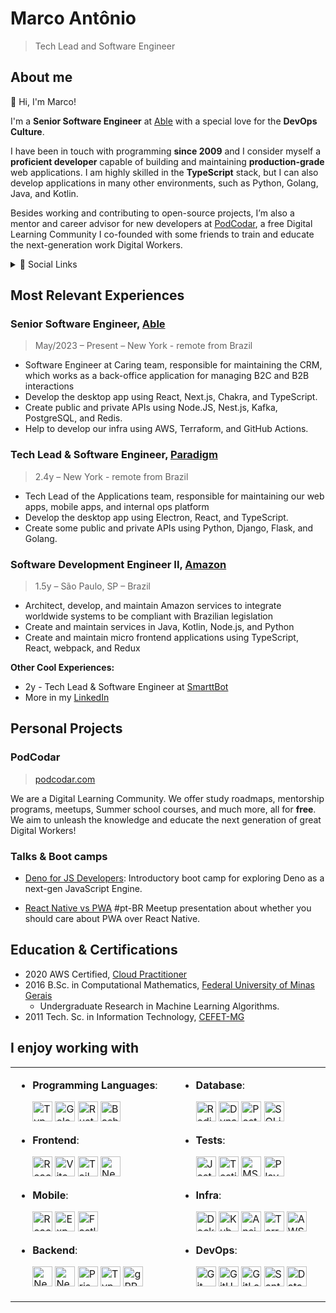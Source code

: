 # Marco Antônio

> Tech Lead and Software Engineer

## About me

👋 Hi, I'm Marco!

I'm a **Senior Software Engineer** at [Able](https://able.co) with a special
love for the **DevOps Culture**.

I have been in touch with programming **since 2009** and I consider myself a
**proficient developer** capable of building and maintaining
**production-grade** web applications. I am highly skilled in the **TypeScript**
stack, but I can also develop applications in many other environments, such as
Python, Golang, Java, and Kotlin.

Besides working and contributing to open-source projects, I’m also a mentor and
career advisor for new developers at [PodCodar](https://podcodar.com), a free
Digital Learning Community I co-founded with some friends to train and educate
the next-generation work Digital Workers.

<details>
  <summary>🔗 Social Links</summary>

- [github.com/marco-souza](https://github.com/marco-souza)
- [in/masouzajunior](https://linkedin.com/in/masouzajunior)
- [ma.souza.junior@gmail.com](mailto://ma.souza.junior@gmail.com)
- [stackoverflow.com/marco-antônio](https://stackoverflow.com/marco-antônio)

</details>

## Most Relevant Experiences

### Senior Software Engineer, [Able](https://able.co)

> May/2023 – Present – New York - remote from Brazil

- Software Engineer at Caring team, responsible for maintaining the CRM, which
  works as a back-office application for managing B2C and B2B interactions
- Develop the desktop app using React, Next.js, Chakra, and TypeScript.
- Create public and private APIs using Node.JS, Nest.js, Kafka, PostgreSQL, and
  Redis.
- Help to develop our infra using AWS, Terraform, and GitHub Actions.

### Tech Lead & Software Engineer, [Paradigm](https://paradigm.co)

> 2.4y – New York - remote from Brazil

- Tech Lead of the Applications team, responsible for maintaining our web apps,
  mobile apps, and internal ops platform
- Develop the desktop app using Electron, React, and TypeScript.
- Create some public and private APIs using Python, Django, Flask, and Golang.

### Software Development Engineer II, [Amazon](https://amazon.com)

> 1.5y – São Paulo, SP – Brazil

- Architect, develop, and maintain Amazon services to integrate worldwide
  systems to be compliant with Brazilian legislation
- Create and maintain services in Java, Kotlin, Node.js, and Python
- Create and maintain micro frontend applications using TypeScript, React,
  webpack, and Redux

**Other Cool Experiences:**

- 2y - Tech Lead & Software Engineer at [SmarttBot](https://smarttbot.com)
- More in my [LinkedIn](https://linkedin.com/in/masouzajunior)

## Personal Projects

### PodCodar

> [podcodar.com](https://podcodar.com)

We are a Digital Learning Community. We offer study roadmaps, mentorship
programs, meetups, Summer school courses, and much more, all for **free**. We
aim to unleash the knowledge and educate the next generation of great Digital
Workers!

### Talks & Boot camps

- [Deno for JS Developers](https://marco-souza.notion.site/Deno-for-developers-f2e716b0697747159071a1b4b7d2d3b8):
  Introductory boot camp for exploring Deno as a next-gen JavaScript Engine.

- [React Native vs PWA](https://github.com/marco-souza) #pt-BR Meetup
  presentation about whether you should care about PWA over React Native.

## Education & Certifications

- 2020 AWS Certified,
  [Cloud Practitioner](https://www.credly.com/badges/3e20fa2f-07c9-40aa-b486-9fbdaaef40fb?source=linked_in_profile)
- 2016 B.Sc. in Computational Mathematics,
  [Federal University of Minas Gerais](https://ufmg.br/)
  - Undergraduate Research in Machine Learning Algorithms.
- 2011 Tech. Sc. in Information Technology, [CEFET-MG](https://www.cefetmg.br/)

## I enjoy working with

<!-- prettier-ignore -->
<table border="0">
  <tbody>
  <tr>
      <td width="500px">

- **Programming Languages**:

  <a href="https://www.typescriptlang.org/" target="_blank" title="TypeScript"><img src="https://cdn.jsdelivr.net/gh/devicons/devicon/icons/typescript/typescript-original.svg" width="32" height="32" alt="TypeScript"></a>
  <a href="https://golang.org/" target="_blank" title="Golang"><img src="https://cdn.jsdelivr.net/gh/devicons/devicon/icons/go/go-original.svg" width="32" height="32" alt="Golang"></a>
  <a href="https://www.rust-lang.org/" target="_blank" title="Rust"><img src="https://cdn.jsdelivr.net/gh/devicons/devicon/icons/rust/rust-plain.svg" width="32" height="32" alt="Rust"></a>
  <a href="https://www.gnu.org/software/bash/" target="_blank" title="Bash"><img src="https://cdn.jsdelivr.net/gh/devicons/devicon/icons/bash/bash-original.svg" width="32" height="32" alt="Bash"></a>

- **Frontend**:

  <a href="https://reactjs.org/" target="_blank" title="React"><img src="https://cdn.jsdelivr.net/gh/devicons/devicon/icons/react/react-original.svg" width="32" height="32" alt="React"></a>
  <a href="https://vitejs.dev/" target="_blank" title="Vite"><img src="https://avatars.githubusercontent.com/u/65625612?s=200&amp;v=4" width="32" height="32" alt="Vite"></a>
  <a href="https://tailwindcss.com/" target="_blank"><img src="https://cdn.jsdelivr.net/gh/devicons/devicon/icons/tailwindcss/tailwindcss-plain.svg" width="32" height="32" alt="Tailwind CSS"></a>
  <a href="https://nextjs.org/" title="Next.js" target="_blank"><img src="https://cdn.jsdelivr.net/gh/devicons/devicon/icons/nextjs/nextjs-line.svg" width="32" height="32" alt="Next.js"></a>

- **Mobile**:

  <a href="https://reactnative.dev/" target="_blank" title="React Native"><img src="https://cdn.jsdelivr.net/gh/devicons/devicon/icons/react/react-original.svg" width="32" height="32" alt="React Native"></a>
  <a href="https://expo.dev/" target="_blank" title="Expo"><img src="https://avatars.githubusercontent.com/u/12504344?s=200&v=4" width="32" height="32" alt="Expo"></a>
  <a href="https://docs.fastlane.tools/" target="_blank" title="Fastlane"><img src="https://avatars.githubusercontent.com/u/11098337?s=200&v=4" width="32" height="32" alt="Fastlane"></a>

- **Backend**:

  <a href="https://nextjs.org/" title="Next.js" target="_blank"><img src="https://cdn.jsdelivr.net/gh/devicons/devicon/icons/nextjs/nextjs-line.svg" width="32" height="32" alt="Next.js"></a>
  <a href="https://nestjs.com/" title="NestJS" target="_blank"><img src="https://upload.wikimedia.org/wikipedia/commons/a/a8/NestJS.svg" width="32" height="32" alt="NestJS"></a>
  <a href="https://www.prisma.io/" title="Prisma" target="_blank"><img src="https://cdn.sanity.io/images/o0o2tn5x/production/066bc681e418978fc74c7496c47f11ecb5dd45e2-100x100.svg" width="32" height="32" alt="Prisma"></a>
  <a href="https://typeorm.io/" title="TypeORM" target="_blank"><img src="https://avatars.githubusercontent.com/u/20165699?s=200&v=4" width="32" height="32" alt="TypeORM"></a>
  <a href="https://grpc.io/" title="gRPC" target="_blank"><img src="https://avatars.githubusercontent.com/u/7802525?s=200&v=4" width="32" height="32" alt="gRPC"></a>

</td>
<td width="500px">

- **Database**:

  <a href="https://redis.io/" target="_blank" title="Redis"><img src="https://cdn.jsdelivr.net/gh/devicons/devicon/icons/redis/redis-original.svg" width="32" height="32" alt="Redis"></a>
  <a href="https://aws.amazon.com/dynamodb/" target="_blank" title="DynamoDB"><img src="https://static.cdnlogo.com/logos/a/89/aws-dynamodb.svg" width="32" height="32" alt="DynamoDB"></a>
  <a href="https://www.postgresql.org/" target="_blank" title="PostgreSQL"><img src="https://cdn.jsdelivr.net/gh/devicons/devicon/icons/postgresql/postgresql-original.svg" width="32" height="32" alt="PostgreSQL"></a>
  <a href="https://www.sqlite.org/index.html" target="_blank" title="SQLite"><img src="https://cdn.jsdelivr.net/gh/devicons/devicon/icons/sqlite/sqlite-original.svg" width="32" height="32" alt="SQLite"></a>

- **Tests**:

  <a href="https://jestjs.io/" target="_blank" title="Jest"><img src="https://cdn.jsdelivr.net/gh/devicons/devicon/icons/jest/jest-plain.svg" width="32" height="32" alt="Jest"></a>
  <a href="https://testing-library.com/" target="_blank" title="Testing Library"><img src="https://avatars.githubusercontent.com/u/49996085?s=200&v=4" width="32" height="32" alt="Testing Library"></a>
  <a href="https://mswjs.io/" target="_blank" title="MSW"><img src="https://avatars.githubusercontent.com/u/64637271?s=200&v=4" width="32" height="32" alt="MSW"></a>
  <a href="https://playwright.dev/" target="_blank" title="Playwright"><img src="https://playwright.dev/img/playwright-logo.svg" width="32" height="32" alt="Playwright"></a>

- **Infra**:

  <a href="https://www.docker.com/" target="_blank" title="Docker"><img src="https://cdn.jsdelivr.net/gh/devicons/devicon/icons/docker/docker-original.svg" width="32" height="32" alt="Docker"></a>
  <a href="https://kubernetes.io/" target="_blank" title="Kubernetes"><img src="https://cdn.jsdelivr.net/gh/devicons/devicon/icons/kubernetes/kubernetes-plain.svg" width="32" height="32" alt="Kubernetes"></a>
  <a href="https://www.ansible.com/" target="_blank" title="Ansible"><img src="https://cdn.jsdelivr.net/gh/devicons/devicon/icons/ansible/ansible-original.svg" width="32" height="32" alt="Ansible"></a>
  <a href="https://www.terraform.io/" target="_blank" title="Terraform"><img src="https://cdn.jsdelivr.net/gh/devicons/devicon/icons/terraform/terraform-plain.svg" width="32" height="32" alt="Terraform"></a>
  <a href="https://aws.amazon.com/" target="_blank" title="AWS services"><img src="https://avatars.githubusercontent.com/u/2232217?s=200&v=4" width="32" height="32" alt="AWS services"></a>

- **DevOps**:

  <a href="https://git-scm.com/" target="_blank" title="Git"><img src="https://cdn.jsdelivr.net/gh/devicons/devicon/icons/git/git-original.svg" width="32" height="32" alt="Git"></a>
  <a href="https://github.com/features/actions" target="_blank" title="GitHub Actions"><img src="https://cdn.jsdelivr.net/gh/devicons/devicon/icons/github/github-original.svg" width="32" height="32" alt="GitHub Actions"></a>
  <a href="https://about.gitlab.com/stages-devops-lifecycle/continuous-integration/" target="_blank" title="GitLab CI"><img src="https://cdn.jsdelivr.net/gh/devicons/devicon/icons/gitlab/gitlab-original.svg" width="32" height="32" alt="GitLab CI"></a>
  <a href="https://sentry.io/" target="_blank" title="Sentry"><img src="https://avatars.githubusercontent.com/u/1396951?s=200&v=4" width="32" height="32" alt="Sentry"></a>
  <a href="https://www.datadoghq.com/" target="_blank" title="Datadog"><img src="https://avatars.githubusercontent.com/u/365230?s=200&v=4" width="32" height="32" alt="Datadog"></a>

</td>
</tr>

</tbody>
</table>
